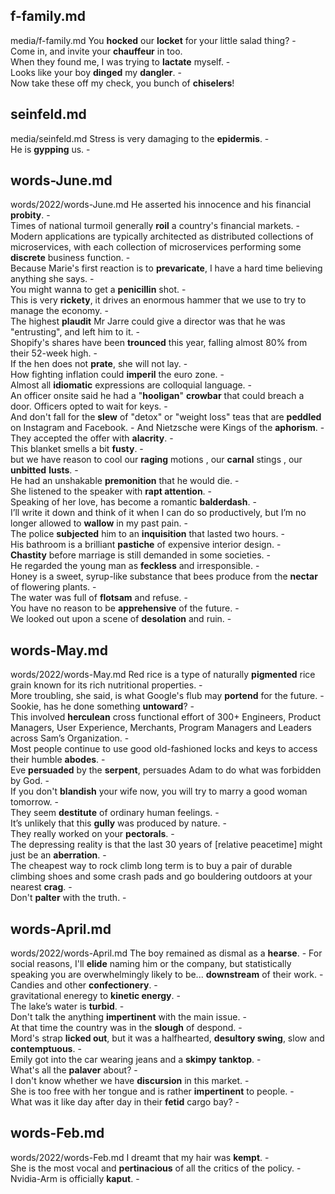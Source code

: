 ## f-family.md ## 
media/f-family.md
You **hocked** our **locket** for your little salad thing? -   
Come in, and invite your **chauffeur** in too.   
When they found me, I was trying to **lactate** myself. -  
Looks like your boy **dinged** my **dangler**. -  
Now take these off my check, you bunch of **chiselers**!   

## seinfeld.md ## 
media/seinfeld.md
Stress is very damaging to the **epidermis**. -  
He is **gypping** us. -  

## words-June.md ## 
words/2022/words-June.md
He asserted his innocence and his financial **probity**.  -  
Times of national turmoil generally **roil** a country's financial markets. -  
Modern applications are typically architected as distributed collections of microservices, with each collection of microservices performing some **discrete** business function. -  
Because Marie's first reaction is to **prevaricate**, I have a hard time believing anything she says. -  
You might wanna to get a **penicillin** shot. -  
This is very **rickety**, it drives an enormous hammer that we use to try to manage the economy. -  
The highest **plaudit** Mr Jarre could give a director was that he was "entrusting", and left him to it. -  
Shopify's shares have been **trounced** this year, falling almost 80% from their 52-week high. -  
If the hen does not **prate**, she will not lay. -  
How fighting inflation could **imperil** the euro zone. -  
Almost all **idiomatic** expressions are colloquial language. -  
An officer onsite said he had a "**hooligan**" **crowbar** that could breach a door. Officers opted to wait for keys. -  
And don't fall for the **slew** of "detox" or "weight loss" teas that are **peddled** on Instagram and Facebook. - 
And Nietzsche were Kings of the **aphorism**. -  
They accepted the offer with **alacrity**. -  
This blanket smells a bit **fusty**. -  
but we have reason to cool our **raging** motions , our **carnal** stings , our **unbitted** **lusts**. -  
He had an unshakable **premonition** that he would die. -  
She listened to the speaker with **rapt attention**. -  
Speaking of her love, has become a romantic **balderdash**. -  
I’ll write it down and think of it when I can do so productively, but I’m no longer allowed to **wallow** in my past pain. -  
The police **subjected** him to an **inquisition** that lasted two hours. -  
His bathroom is a brilliant **pastiche** of expensive interior design. -  
**Chastity** before marriage is still demanded in some societies. -  
He regarded the young man as **feckless** and irresponsible. -  
Honey is a sweet, syrup-like substance that bees produce from the **nectar** of flowering plants. -  
The water was full of **flotsam** and refuse. -  
You have no reason to be **apprehensive** of the future. -  
We looked out upon a scene of **desolation** and ruin. -  

## words-May.md ## 
words/2022/words-May.md
Red rice is a type of naturally **pigmented** rice grain known for its rich nutritional properties. -  
More troubling, she said, is what Google's flub may **portend** for the future. -  
Sookie, has he done something **untoward**? -  
This involved **herculean** cross functional effort of 300+ Engineers, Product Managers, User Experience, Merchants, Program Managers and Leaders across Sam’s Organization. -  
Most people continue to use good old-fashioned locks and keys to access their humble **abodes**. -  
Eve **persuaded** by the **serpent**, persuades Adam to do what was forbidden by God. -  
If you don't **blandish** your wife now, you will try to marry a good woman tomorrow. -   
They seem **destitute** of ordinary human feelings. -  
It’s unlikely that this **gully** was produced by nature. -  
They really worked on your **pectorals**. -  
The depressing reality is that the last 30 years of [relative peacetime] might just be an **aberration**. -  
The cheapest way to rock climb long term is to buy a pair of durable climbing shoes and some crash pads and go bouldering outdoors at your nearest **crag**. -  
Don't **palter** with the truth. -  

## words-April.md ## 
words/2022/words-April.md
The boy remained as dismal as a **hearse**. - 
For social reasons, I'll **elide** naming him or the company, but statistically speaking you are overwhelmingly likely to be... **downstream** of their work. -  
Candies and other **confectionery**. -  
gravitational eneregy to **kinetic energy**. -  
The lake’s water is **turbid**. -   
Don't talk the anything **impertinent** with the main issue. -  
At that time the country was in the **slough** of despond. -  
Mord's strap **licked out**, but it was a halfhearted, **desultory swing**, slow and **contemptuous**. -  
Emily got into the car wearing jeans and a **skimpy** **tanktop**. -  
What's all the **palaver** about? -  
I don't know whether we have **discursion** in this market. -  
She is too free with her tongue and is rather **impertinent** to people. -  
What was it like day after day in their **fetid** cargo bay? -  

## words-Feb.md ## 
words/2022/words-Feb.md
I dreamt that my hair was **kempt**. -  
She is the most vocal and **pertinacious** of all the critics of the policy. -  
Nvidia-Arm is officially **kaput**. -  
